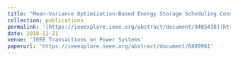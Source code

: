 ```yaml
---
title: "Mean-Variance Optimization-Based Energy Storage Scheduling Considering Day-Ahead and Real-Time LMP Uncertainties"
collection: publications
permalink: '[https://ieeexplore.ieee.org/abstract/document/9405410](https://ieeexplore.ieee.org/abstract/document/8409961)'
date: 2018-11-21
venue: 'IEEE Transactions on Power Systems'
paperurl: 'https://ieeexplore.ieee.org/abstract/document/8409961'
---
```

